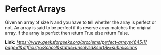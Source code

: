 # Perfect Arrays
Given an array of size N and you have to tell whether the array is perfect or not. An array is said to be perfect if its reverse array matches the original array. If the array is perfect then return True else return False.  
  
**Link:** _https://www.geeksforgeeks.org/problems/perfect-arrays4645/1?page=1&difficulty=School&status=unsolved&sortBy=submissions_
